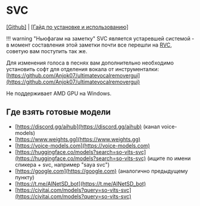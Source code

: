 # SVC

[[Github]](https://github.com/voicepaw/so-vits-svc-fork) | [[Гайд по установке и использованию]](https://rentry.org/tts_so_vits_svc_fork_for_beginners)

!!! warning "Ньюфагам на заметку"
    SVC является устаревшей системой - в момент составления этой заметки почти все перешли на [RVC](../rvc/rvc.md), советую вам поступить так же.

Для изменения голоса в песнях вам дополнительно необходимо установить софт для отделения вокала от инструменталки: [https://github.com/Anjok07/ultimatevocalremovergui](https://github.com/Anjok07/ultimatevocalremovergui)

Не поддерживает AMD GPU на Windows.

## Где взять готовые модели
* [https://discord.gg/aihub](https://discord.gg/aihub) (канал voice-models)  
* [https://www.weights.gg](https://www.weights.gg)    
* [https://voice-models.com](https://voice-models.com)  
* [https://huggingface.co/models?search=so-vits-svc](https://huggingface.co/models?search=so-vits-svc) (ищите по имени спикера + svc, например "saya svc")  
* [https://google.com](https://google.com) (аналогично предыдущему пункту)  
* [https://t.me/AINetSD_bot](https://t.me/AINetSD_bot)  
* [https://civitai.com/models?query=so-vits-svc](https://civitai.com/models?query=so-vits-svc)

